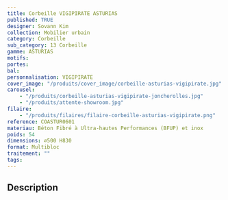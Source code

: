 ```yaml
---
title: Corbeille VIGIPIRATE ASTURIAS
published: TRUE
designer: Sovann Kim
collection: Mobilier urbain
category: Corbeille
sub_category: 13 Corbeille
gamme: ASTURIAS
motifs:
portes:
bal:
personnalisation: VIGIPIRATE
cover_image: "/produits/cover_image/corbeille-asturias-vigipirate.jpg"
carousel:
    - "/produits/corbeille-asturias-vigipirate-joncherolles.jpg"
    - "/produits/attente-showroom.jpg"
filaire:
    - "/produits/filaires/filaire-corbeille-asturias-vigipirate.png"
reference: COASTUR0601
materiau: Béton Fibré à Ultra-hautes Performances (BFUP) et inox
poids: 54
dimensions: ⌀500 H830
format: Multibloc
traitement: ""
tags:
---
```


## Description
